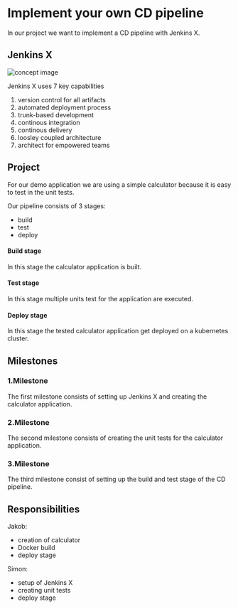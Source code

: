 # Implement your own CD pipeline
In our project we want to implement a CD pipeline with Jenkins X. 
## Jenkins X
![concept image](https://jenkins-x.io/images/jx-arch.png)

Jenkins X uses 7 key capabilities
1. version control for all artifacts
2. automated deployment process
3. trunk-based development
4. continous integration
5. continous delivery
6. loosley coupled architecture
7. architect for empowered teams

## Project
For our demo application we are using a simple calculator because it is easy to test in the unit tests.

Our pipeline consists of 3 stages:
- build
- test
- deploy

#### Build stage
In this stage the calculator application is built.
#### Test stage
In this stage multiple units test for the application are executed.
#### Deploy stage
In this stage the tested calculator application get deployed on a kubernetes cluster.

## Milestones
### 1.Milestone
The first milestone consists of setting up Jenkins X and creating the calculator application.
### 2.Milestone
The second milestone consists of creating the unit tests for the calculator application.
### 3.Milestone
The third milestone consist of setting up the build and test stage of the CD pipeline.

## Responsibilities
Jakob:
- creation of calculator
- Docker build
- deploy stage

Simon:
- setup of Jenkins X
- creating unit tests
- deploy stage
